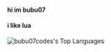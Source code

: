 #### hi im bubu07
#### i like lua
![bubu07codes's Top Languages](https://github-readme-stats.vercel.app/api/top-langs/?username=bubu07codes&theme=radical)
